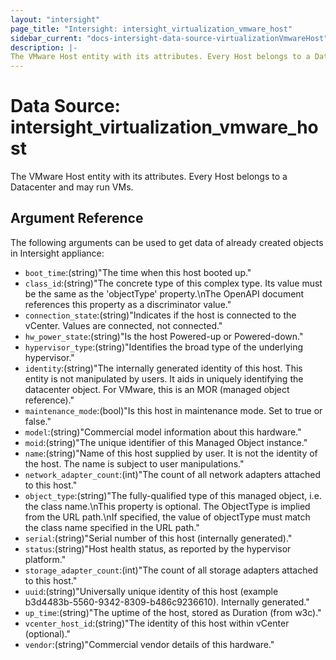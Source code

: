 ```yaml
---
layout: "intersight"
page_title: "Intersight: intersight_virtualization_vmware_host"
sidebar_current: "docs-intersight-data-source-virtualizationVmwareHost"
description: |-
The VMware Host entity with its attributes. Every Host belongs to a Datacenter and may run VMs.
---
```


# Data Source: intersight_virtualization_vmware_host
The VMware Host entity with its attributes. Every Host belongs to a Datacenter and may run VMs.
## Argument Reference
The following arguments can be used to get data of already created objects in Intersight appliance:
* `boot_time`:(string)"The time when this host booted up."
* `class_id`:(string)"The concrete type of this complex type. Its value must be the same as the 'objectType' property.\nThe OpenAPI document references this property as a discriminator value."
* `connection_state`:(string)"Indicates if the host is connected to the vCenter. Values are connected, not connected."
* `hw_power_state`:(string)"Is the host Powered-up or Powered-down."
* `hypervisor_type`:(string)"Identifies the broad type of the underlying hypervisor."
* `identity`:(string)"The internally generated identity of this host. This entity is not manipulated by users. It aids in uniquely identifying the datacenter object. For VMware, this is an MOR (managed object reference)."
* `maintenance_mode`:(bool)"Is this host in maintenance mode. Set to true or false."
* `model`:(string)"Commercial model information about this hardware."
* `moid`:(string)"The unique identifier of this Managed Object instance."
* `name`:(string)"Name of this host supplied by user. It is not the identity of the host. The name is subject to user manipulations."
* `network_adapter_count`:(int)"The count of all network adapters attached to this host."
* `object_type`:(string)"The fully-qualified type of this managed object, i.e. the class name.\nThis property is optional. The ObjectType is implied from the URL path.\nIf specified, the value of objectType must match the class name specified in the URL path."
* `serial`:(string)"Serial number of this host (internally generated)."
* `status`:(string)"Host health status, as reported by the hypervisor platform."
* `storage_adapter_count`:(int)"The count of all storage adapters attached to this host."
* `uuid`:(string)"Universally unique identity of this host (example b3d4483b-5560-9342-8309-b486c9236610). Internally generated."
* `up_time`:(string)"The uptime of the host, stored as Duration (from w3c)."
* `vcenter_host_id`:(string)"The identity of this host within vCenter (optional)."
* `vendor`:(string)"Commercial vendor details of this hardware."

